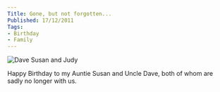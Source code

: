 ```yaml
---
Title: Gone, but not forgotten...
Published: 17/12/2011
Tags:
- Birthday
- Family
---
```


![Dave Susan and Judy](https://gep13wpstorage.blob.core.windows.net/gep13/2011/12/17/Dave-Susan-and-Judy.jpg)

Happy Birthday to my Auntie Susan and Uncle Dave, both of whom are sadly no longer with us.
